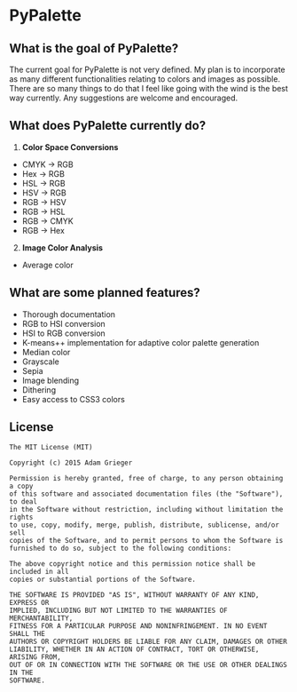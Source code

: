 # PyPalette

## What is the goal of PyPalette?
The current goal for PyPalette is not very defined. My plan is to incorporate as many different functionalities relating to colors and images as possible. There are so many things to do that I feel like going with the wind is the best way currently. Any suggestions are welcome and encouraged.

## What does PyPalette currently do?
1. **Color Space Conversions**
  - CMYK -> RGB
  - Hex -> RGB
  - HSL -> RGB
  - HSV -> RGB
  - RGB -> HSV
  - RGB -> HSL
  - RGB -> CMYK
  - RGB -> Hex
2. **Image Color Analysis**
  - Average color

## What are some planned features?
- Thorough documentation
- RGB to HSI conversion
- HSI to RGB conversion
- K-means++ implementation for adaptive color palette generation
- Median color
- Grayscale
- Sepia
- Image blending
- Dithering
- Easy access to CSS3 colors

## License
    The MIT License (MIT)
      
    Copyright (c) 2015 Adam Grieger
      
    Permission is hereby granted, free of charge, to any person obtaining a copy
    of this software and associated documentation files (the "Software"), to deal
    in the Software without restriction, including without limitation the rights
    to use, copy, modify, merge, publish, distribute, sublicense, and/or sell
    copies of the Software, and to permit persons to whom the Software is
    furnished to do so, subject to the following conditions:
    
    The above copyright notice and this permission notice shall be included in all
    copies or substantial portions of the Software.
    
    THE SOFTWARE IS PROVIDED "AS IS", WITHOUT WARRANTY OF ANY KIND, EXPRESS OR
    IMPLIED, INCLUDING BUT NOT LIMITED TO THE WARRANTIES OF MERCHANTABILITY,
    FITNESS FOR A PARTICULAR PURPOSE AND NONINFRINGEMENT. IN NO EVENT SHALL THE
    AUTHORS OR COPYRIGHT HOLDERS BE LIABLE FOR ANY CLAIM, DAMAGES OR OTHER
    LIABILITY, WHETHER IN AN ACTION OF CONTRACT, TORT OR OTHERWISE, ARISING FROM,
    OUT OF OR IN CONNECTION WITH THE SOFTWARE OR THE USE OR OTHER DEALINGS IN THE
    SOFTWARE.
